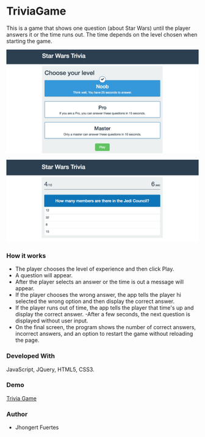 # TriviaGame
This is a game that shows one question (about Star Wars) until the player answers it or the time runs out. The time depends on the level chosen when starting the game.

![Start](https://github.com/Jhongert/TriviaGame/blob/master/assets/images/triviagame.jpeg?raw=true)

![Playing](https://github.com/Jhongert/TriviaGame/blob/master/assets/images/playing.jpeg?raw=true)

### How it works
- The player chooses the level of experience and then click Play.
- A question will appear.
- After the player selects an answer or the time is out a message will appear.
- If the player chooses the wrong answer, the app tells the player hi selected the wrong option and then display the correct answer.
- If the player runs out of time, the app tells the player that time's up and display the correct answer.
-After a few seconds, the next question is displayed without user input.
- On the final screen, the program shows the number of correct answers, incorrect answers, and an option to restart the game without reloading the page.

### Developed With
JavaScript, JQuery, HTML5, CSS3.

### Demo
[Trivia Game](https://jhongert.github.io/TriviaGame/)

### Author
- Jhongert Fuertes
